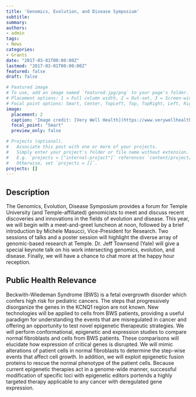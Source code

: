 ```yaml
---
title: 'Genomics, Evolution, and Disease Symposium'
subtitle:
summary:
authors:
- admin
tags:
- News
categories:
- Grants
date: "2017-03-01T00:00:00Z"
lastmod: "2017-03-01T00:00:00Z"
featured: false
draft: false

# Featured image
# To use, add an image named `featured.jpg/png` to your page's folder.
# Placement options: 1 = Full column width, 2 = Out-set, 3 = Screen-width
# Focal point options: Smart, Center, TopLeft, Top, TopRight, Left, Right, BottomLeft, Bottom, BottomRight
image:
  placement: 2
  caption: 'Image credit: [Very Well Health](https://www.verywellhealth.com/beckwith-wiedemann-syndrome-overview-4178305)'
  focal_point: "Smart"
  preview_only: false

# Projects (optional).
#   Associate this post with one or more of your projects.
#   Simply enter your project's folder or file name without extension.
#   E.g. `projects = ["internal-project"]` references `content/project/deep-learning/index.md`.
#   Otherwise, set `projects = []`.
projects: []
---
```

## Description
The Genomics, Evolution, Disease Symposium provides a forum for Temple University (and Temple-affiliated) genomicists to meet and discuss recent discoveries and innovations in the fields of evolution and disease. This year, we will begin with a meet-and-greet luncheon at noon, followed by a brief introduction by Michele Masucci, Vice-President for Research. Two sessions of talks and a poster session will highlight the diverse array of genomic-based research at Temple. Dr. Jeff Townsend (Yale) will give a special keynote talk on his work intersecting genomics, evolution, and disease. Finally, we will have a chance to chat more at the happy hour reception.

## Public Health Relevance

Beckwith-Wiedeman Syndrome (BWS) is a fetal overgrowth disorder which confers high risk for pediatric cancers. The steps that progressively disorganize the genes in the KCNQ1 region are not known. New technologies will be applied to cells from BWS patients, providing a useful paradigm for understanding the events that are misregulated in cancer and offering an opportunity to test novel epigenetic therapeutic strategies. We will perform conformational, epigenetic and expression studies to compare normal fibroblasts and cells from BWS patients. These comparisons will elucidate how expression of critical genes is disrupted. We will mimic alterations of patient cells in normal fibroblasts to determine the step-wise events that affect cell growth. In addition, we will exploit epigenetic fusion proteins to rescue the normal phenotype of the patient cells. Because current epigenetic therapies act in a genome-wide manner, successful modification of specific loci with epigenetic editors portends a highly targeted therapy applicable to any cancer with deregulated gene expression.
